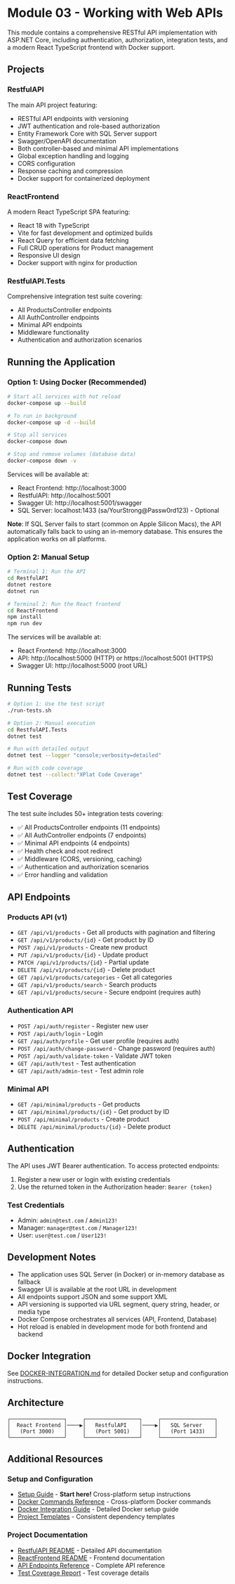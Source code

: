 # Module 03 - Working with Web APIs

This module contains a comprehensive RESTful API implementation with ASP.NET Core, including authentication, authorization, integration tests, and a modern React TypeScript frontend with Docker support.

## Projects

### RestfulAPI
The main API project featuring:
- RESTful API endpoints with versioning
- JWT authentication and role-based authorization
- Entity Framework Core with SQL Server support
- Swagger/OpenAPI documentation
- Both controller-based and minimal API implementations
- Global exception handling and logging
- CORS configuration
- Response caching and compression
- Docker support for containerized deployment

### ReactFrontend
A modern React TypeScript SPA featuring:
- React 18 with TypeScript
- Vite for fast development and optimized builds
- React Query for efficient data fetching
- Full CRUD operations for Product management
- Responsive UI design
- Docker support with nginx for production

### RestfulAPI.Tests
Comprehensive integration test suite covering:
- All ProductsController endpoints
- All AuthController endpoints
- Minimal API endpoints
- Middleware functionality
- Authentication and authorization scenarios

## Running the Application

### Option 1: Using Docker (Recommended)

```bash
# Start all services with hot reload
docker-compose up --build

# To run in background
docker-compose up -d --build

# Stop all services
docker-compose down

# Stop and remove volumes (database data)
docker-compose down -v
```

Services will be available at:
- React Frontend: http://localhost:3000
- RestfulAPI: http://localhost:5001
- Swagger UI: http://localhost:5001/swagger
- SQL Server: localhost:1433 (sa/YourStrong@Passw0rd123) - Optional

**Note**: If SQL Server fails to start (common on Apple Silicon Macs), the API automatically falls back to using an in-memory database. This ensures the application works on all platforms.

### Option 2: Manual Setup

```bash
# Terminal 1: Run the API
cd RestfulAPI
dotnet restore
dotnet run

# Terminal 2: Run the React frontend
cd ReactFrontend
npm install
npm run dev
```

The services will be available at:
- React Frontend: http://localhost:3000
- API: http://localhost:5000 (HTTP) or https://localhost:5001 (HTTPS)
- Swagger UI: http://localhost:5000 (root URL)

## Running Tests

```bash
# Option 1: Use the test script
./run-tests.sh

# Option 2: Manual execution
cd RestfulAPI.Tests
dotnet test

# Run with detailed output
dotnet test --logger "console;verbosity=detailed"

# Run with code coverage
dotnet test --collect:"XPlat Code Coverage"
```

## Test Coverage

The test suite includes 50+ integration tests covering:
- ✅ All ProductsController endpoints (11 endpoints)
- ✅ All AuthController endpoints (7 endpoints)
- ✅ Minimal API endpoints (4 endpoints)
- ✅ Health check and root redirect
- ✅ Middleware (CORS, versioning, caching)
- ✅ Authentication and authorization scenarios
- ✅ Error handling and validation

## API Endpoints

### Products API (v1)
- `GET /api/v1/products` - Get all products with pagination and filtering
- `GET /api/v1/products/{id}` - Get product by ID
- `POST /api/v1/products` - Create new product
- `PUT /api/v1/products/{id}` - Update product
- `PATCH /api/v1/products/{id}` - Partial update
- `DELETE /api/v1/products/{id}` - Delete product
- `GET /api/v1/products/categories` - Get all categories
- `GET /api/v1/products/search` - Search products
- `GET /api/v1/products/secure` - Secure endpoint (requires auth)

### Authentication API
- `POST /api/auth/register` - Register new user
- `POST /api/auth/login` - Login
- `GET /api/auth/profile` - Get user profile (requires auth)
- `POST /api/auth/change-password` - Change password (requires auth)
- `POST /api/auth/validate-token` - Validate JWT token
- `GET /api/auth/test` - Test authentication
- `GET /api/auth/admin-test` - Test admin role

### Minimal API
- `GET /api/minimal/products` - Get products
- `GET /api/minimal/products/{id}` - Get product by ID
- `POST /api/minimal/products` - Create product
- `DELETE /api/minimal/products/{id}` - Delete product

## Authentication

The API uses JWT Bearer authentication. To access protected endpoints:

1. Register a new user or login with existing credentials
2. Use the returned token in the Authorization header: `Bearer {token}`

### Test Credentials
- Admin: `admin@test.com` / `Admin123!`
- Manager: `manager@test.com` / `Manager123!`
- User: `user@test.com` / `User123!`

## Development Notes

- The application uses SQL Server (in Docker) or in-memory database as fallback
- Swagger UI is available at the root URL in development
- All endpoints support JSON and some support XML
- API versioning is supported via URL segment, query string, header, or media type
- Docker Compose orchestrates all services (API, Frontend, Database)
- Hot reload is enabled in development mode for both frontend and backend

## Docker Integration

See [DOCKER-INTEGRATION.md](./DOCKER-INTEGRATION.md) for detailed Docker setup and configuration instructions.

## Architecture

```
┌─────────────────┐     ┌─────────────────┐     ┌─────────────────┐
│  React Frontend │────▶│   RestfulAPI    │────▶│   SQL Server    │
│   (Port 3000)   │     │   (Port 5001)   │     │   (Port 1433)   │
└─────────────────┘     └─────────────────┘     └─────────────────┘
```

## Additional Resources

### Setup and Configuration
- [Setup Guide](./SETUP-GUIDE.md) - **Start here!** Cross-platform setup instructions
- [Docker Commands Reference](./DOCKER-COMMANDS.md) - Cross-platform Docker commands
- [Docker Integration Guide](./DOCKER-INTEGRATION.md) - Detailed Docker setup guide
- [Project Templates](./templates/README.md) - Consistent dependency templates

### Project Documentation
- [RestfulAPI README](./RestfulAPI/README.md) - Detailed API documentation
- [ReactFrontend README](./ReactFrontend/README.md) - Frontend documentation
- [API Endpoints Reference](./RestfulAPI/API-ENDPOINTS-REFERENCE.md) - Complete API reference
- [Test Coverage Report](./RestfulAPI.Tests/TestCoverage.md) - Test coverage details